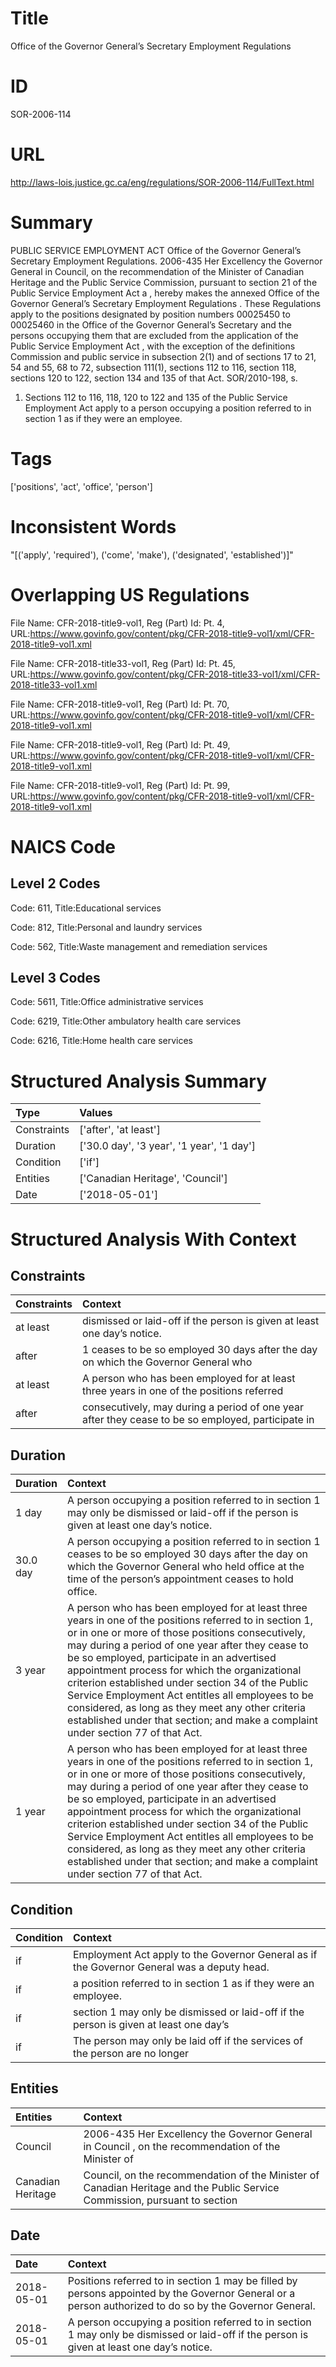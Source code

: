 # Title
Office of the Governor General’s Secretary Employment Regulations


# ID
SOR-2006-114

# URL
http://laws-lois.justice.gc.ca/eng/regulations/SOR-2006-114/FullText.html


# Summary
PUBLIC SERVICE EMPLOYMENT ACT Office of the Governor General’s Secretary Employment Regulations.
2006-435 Her Excellency the Governor General in Council, on the recommendation of the Minister of Canadian Heritage and the Public Service Commission, pursuant to section 21 of the  Public Service Employment Act a , hereby makes the annexed  Office of the Governor General’s Secretary Employment Regulations .
These Regulations apply to the positions designated by position numbers 00025450 to 00025460 in the Office of the Governor General’s Secretary and the persons occupying them that are excluded from the application of the  Public Service Employment Act , with the exception of the definitions  Commission  and  public service  in subsection 2(1) and of sections 17 to 21, 54 and 55, 68 to 72, subsection 111(1), sections 112 to 116, section 118, sections 120 to 122, section 134 and 135 of that Act. SOR/2010-198, s.
1. Sections 112 to 116, 118, 120 to 122 and 135 of the  Public Service Employment Act  apply to a person occupying a position referred to in section 1 as if they were an employee.


# Tags
['positions', 'act', 'office', 'person']


# Inconsistent Words
"[('apply', 'required'), ('come', 'make'), ('designated', 'established')]"


# Overlapping US Regulations
File Name: CFR-2018-title9-vol1, Reg (Part) Id: Pt. 4, URL:https://www.govinfo.gov/content/pkg/CFR-2018-title9-vol1/xml/CFR-2018-title9-vol1.xml

File Name: CFR-2018-title33-vol1, Reg (Part) Id: Pt. 45, URL:https://www.govinfo.gov/content/pkg/CFR-2018-title33-vol1/xml/CFR-2018-title33-vol1.xml

File Name: CFR-2018-title9-vol1, Reg (Part) Id: Pt. 70, URL:https://www.govinfo.gov/content/pkg/CFR-2018-title9-vol1/xml/CFR-2018-title9-vol1.xml

File Name: CFR-2018-title9-vol1, Reg (Part) Id: Pt. 49, URL:https://www.govinfo.gov/content/pkg/CFR-2018-title9-vol1/xml/CFR-2018-title9-vol1.xml

File Name: CFR-2018-title9-vol1, Reg (Part) Id: Pt. 99, URL:https://www.govinfo.gov/content/pkg/CFR-2018-title9-vol1/xml/CFR-2018-title9-vol1.xml




# NAICS Code
## Level 2 Codes
Code: 611, Title:Educational services

Code: 812, Title:Personal and laundry services

Code: 562, Title:Waste management and remediation services




## Level 3 Codes
Code: 5611, Title:Office administrative services

Code: 6219, Title:Other ambulatory health care services

Code: 6216, Title:Home health care services







# Structured Analysis Summary
| Type        | Values                                    |
|:------------|:------------------------------------------|
| Constraints | ['after', 'at least']                     |
| Duration    | ['30.0 day', '3 year', '1 year', '1 day'] |
| Condition   | ['if']                                    |
| Entities    | ['Canadian Heritage', 'Council']          |
| Date        | ['2018-05-01']                            |


# Structured Analysis With Context
 


## Constraints
| Constraints   | Context                                                                                           |
|:--------------|:--------------------------------------------------------------------------------------------------|
| at least      | dismissed or laid-off if the person is given at least  one day’s notice.                          |
| after         | 1 ceases to be so employed 30 days after the day on which the Governor General who                |
| at least      | A person who has been employed for  at least three years in one of the positions referred         |
| after         | consecutively, may during a period of one year after they cease to be so employed, participate in |


## Duration
| Duration   | Context                                                                                                                                                                                                                                                                                                                                                                                                                                                                                                                                                           |
|:-----------|:------------------------------------------------------------------------------------------------------------------------------------------------------------------------------------------------------------------------------------------------------------------------------------------------------------------------------------------------------------------------------------------------------------------------------------------------------------------------------------------------------------------------------------------------------------------|
| 1 day      | A person occupying a position referred to in section 1 may only be dismissed or laid-off if the person is given at least one day’s notice.                                                                                                                                                                                                                                                                                                                                                                                                                        |
| 30.0 day   | A person occupying a position referred to in section 1 ceases to be so employed 30 days after the day on which the Governor General who held office at the time of the person’s appointment ceases to hold office.                                                                                                                                                                                                                                                                                                                                                |
| 3 year     | A person who has been employed for at least three years in one of the positions referred to in section 1, or in one or more of those positions consecutively, may during a period of one year after they cease to be so employed, participate in an advertised appointment process for which the organizational criterion established under section 34 of the  Public Service Employment Act  entitles all employees to be considered, as long as they meet any other criteria established under that section; and make a complaint under section 77 of that Act. |
| 1 year     | A person who has been employed for at least three years in one of the positions referred to in section 1, or in one or more of those positions consecutively, may during a period of one year after they cease to be so employed, participate in an advertised appointment process for which the organizational criterion established under section 34 of the  Public Service Employment Act  entitles all employees to be considered, as long as they meet any other criteria established under that section; and make a complaint under section 77 of that Act. |


## Condition
| Condition   | Context                                                                                     |
|:------------|:--------------------------------------------------------------------------------------------|
| if          | Employment Act apply to the Governor General as if  the Governor General was a deputy head. |
| if          | a position referred to in section 1 as if  they were an employee.                           |
| if          | section 1 may only be dismissed or laid-off if the person is given at least one day’s       |
| if          | The person may only be laid off  if the services of the person are no longer                |


## Entities
| Entities          | Context                                                                                                                    |
|:------------------|:---------------------------------------------------------------------------------------------------------------------------|
| Council           | 2006-435 Her Excellency the Governor General in  Council , on the recommendation of the Minister of                        |
| Canadian Heritage | Council, on the recommendation of the Minister of Canadian Heritage and the Public Service Commission, pursuant to section |


## Date
| Date       | Context                                                                                                                                                |
|:-----------|:-------------------------------------------------------------------------------------------------------------------------------------------------------|
| 2018-05-01 | Positions referred to in section 1 may be filled by persons appointed by the Governor General or a person authorized to do so by the Governor General. |
| 2018-05-01 | A person occupying a position referred to in section 1 may only be dismissed or laid-off if the person is given at least one day’s notice.             |


